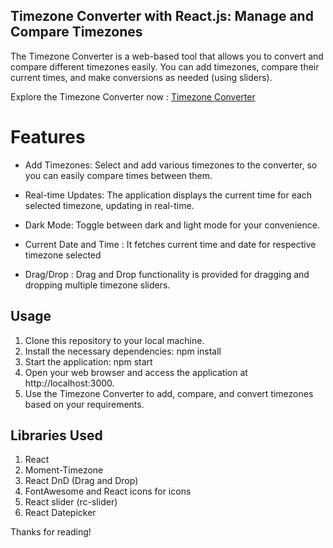 ## Timezone Converter with React.js: Manage and Compare Timezones
The Timezone Converter is a web-based tool that allows you to convert and compare different timezones easily. You can add timezones, compare their current times, and make conversions as needed (using sliders).

Explore the Timezone Converter now :
[Timezone Converter](https://timezoneconverter.netlify.app/) 

# Features
- Add Timezones: Select and add various timezones to the converter, so you can easily compare times between them.

- Real-time Updates: The application displays the current time for each selected timezone, updating in real-time.

- Dark Mode: Toggle between dark and light mode for your convenience.

- Current Date and Time : It fetches current time and date for respective timezone selected

- Drag/Drop : Drag and Drop functionality is provided for dragging and dropping multiple timezone sliders.

## Usage
1. Clone this repository to your local machine.
2. Install the necessary dependencies:
   npm install
4. Start the application:
   npm start
5. Open your web browser and access the application at http://localhost:3000.
6. Use the Timezone Converter to add, compare, and convert timezones based on your requirements.

## Libraries Used
 1. React
 2. Moment-Timezone
 3. React DnD (Drag and Drop)
 4. FontAwesome and React icons for icons
 5. React slider (rc-slider)
 6. React Datepicker

Thanks for reading!
